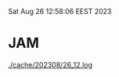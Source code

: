 Sat Aug 26 12:58:06 EEST 2023
# JAM
<a href='./cache/202308/26_12.log'>./cache/202308/26_12.log</a>

